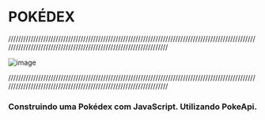 # POKÉDEX
///////////////////////////////////////////////////////////////////////////////////////////////////////////////////////////////////////////////////////////////////

![image](Img-GitHub/International_Pokémon_logo.svg.png)

///////////////////////////////////////////////////////////////////////////////////////////////////////////////////////////////////////////////////////////////////

<h3>Construindo uma Pokédex com JavaScript. Utilizando PokeApi.</h3>
